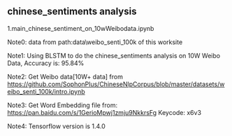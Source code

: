 ## chinese_sentiments analysis ##
1.main_chinese_sentiment_on_10wWeibodata.ipynb

Note0: data from path:data\weibo_senti_100k of this worksite

Note1: Using BLSTM to do the chinese_sentiments analysis on 10W Weibo Data, Accuracy is: 95.84%

Note2: Get Weibo data[10W+ data] from https://github.com/SophonPlus/ChineseNlpCorpus/blob/master/datasets/weibo_senti_100k/intro.ipynb

Note3: Get Word Embedding file from: https://pan.baidu.com/s/1GerioMpwj1zmju9NkkrsFg Keycode: x6v3

Note4: Tensorflow version is 1.4.0


